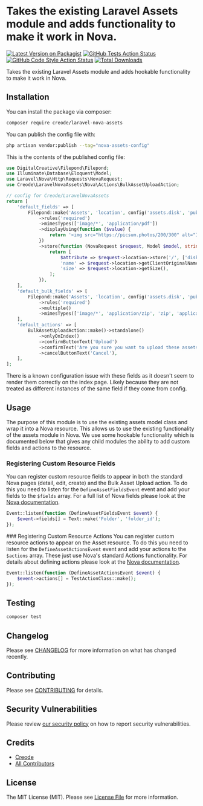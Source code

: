 # Takes the existing Laravel Assets module and adds functionality to make it work in Nova.

[![Latest Version on Packagist](https://img.shields.io/packagist/v/creode/laravel-nova-assets.svg?style=flat-square)](https://packagist.org/packages/creode/laravel-nova-assets)
[![GitHub Tests Action Status](https://img.shields.io/github/actions/workflow/status/creode-modules/laravel-nova-assets/run-tests.yml?branch=main&label=tests&style=flat-square)](https://github.com/creode-modules/laravel-nova-assets/actions?query=workflow%3Arun-tests+branch%3Amain)
[![GitHub Code Style Action Status](https://img.shields.io/github/actions/workflow/status/creode-modules/laravel-nova-assets/fix-php-code-style-issues.yml?branch=main&label=code%20style&style=flat-square)](https://github.com/creode-modules/laravel-nova-assets/actions?query=workflow%3A"Fix+PHP+code+style+issues"+branch%3Amain)
[![Total Downloads](https://img.shields.io/packagist/dt/creode/laravel-nova-assets.svg?style=flat-square)](https://packagist.org/packages/creode/laravel-nova-assets)

Takes the existing Laravel Assets module and adds hookable functionality to make it work in Nova.

## Installation

You can install the package via composer:

```bash
composer require creode/laravel-nova-assets
```

You can publish the config file with:

```bash
php artisan vendor:publish --tag="nova-assets-config"
```

This is the contents of the published config file:

```php
use DigitalCreative\Filepond\Filepond;
use Illuminate\Database\Eloquent\Model;
use Laravel\Nova\Http\Requests\NovaRequest;
use Creode\LaravelNovaAssets\Nova\Actions\BulkAssetUploadAction;

// config for Creode/LaravelNovaAssets
return [
    'default_fields' => [
        Filepond::make('Assets', 'location', config('assets.disk', 'public'))
            ->rules('required')
            ->mimesTypes(['image/*', 'application/pdf'])
            ->displayUsing(function ($value) {
                return '<img src="https://picsum.photos/200/300" alt="Image" />';
            })
            ->store(function (NovaRequest $request, Model $model, string $attribute): array {
                return [
                    $attribute => $request->location->store('/', ['disk' => config('assets.disk', 'public')]),
                    'name' => $request->location->getClientOriginalName(),
                    'size' => $request->location->getSize(),
                ];
            }),
    ],
    'default_bulk_fields' => [
        Filepond::make('Assets', 'location', config('assets.disk', 'public'))
            ->rules('required')
            ->multiple()
            ->mimesTypes(['image/*', 'application/zip', 'zip', 'application/pdf'])
    ],
    'default_actions' => [
        BulkAssetUploadAction::make()->standalone()
            ->onlyOnIndex()
            ->confirmButtonText('Upload')
            ->confirmText('Are you sure you want to upload these assets?')
            ->cancelButtonText('Cancel'),
    ],
];
```

There is a known configuration issue with these fields as it doesn't seem to render them correctly on the index page. Likely because they are not treated as different instances of the same field if they come from config.

## Usage
The purpose of this module is to use the existing assets model class and wrap it into a Nova resource. This allows us to use the existing functionality of the assets module in Nova. We use some hookable functionality which is documented below that gives any child modules the ability to add custom fields and actions to the resource.

### Registering Custom Resource Fields
You can register custom resource fields to appear in both the standard Nova pages (detail, edit, create) and the Bulk Asset Upload action. To do this you need to listen for the `DefineAssetFieldsEvent` event and add your fields to the `$fields` array. For a full list of Nova fields please look at the [Nova documentation](https://nova.laravel.com/docs/4.0/resources/fields.html).
    
```php
Event::listen(function (DefineAssetFieldsEvent $event) {
    $event->fields[] = Text::make('Folder', 'folder_id');
});
```

### Registering Custom Resource Actions
You can register custom resource actions to appear on the Asset resource. To do this you need to listen for the `DefineAssetActionsEvent` event and add your actions to the `$actions` array. These just use Nova's standard Actions functionality. For details about defining actions please look at the [Nova documentation](https://nova.laravel.com/docs/4.0/actions/defining-actions.html).

```php
Event::listen(function (DefineAssetActionsEvent $event) {
    $event->actions[] = TestActionClass::make();
});
```

## Testing

```bash
composer test
```

## Changelog

Please see [CHANGELOG](CHANGELOG.md) for more information on what has changed recently.

## Contributing

Please see [CONTRIBUTING](CONTRIBUTING.md) for details.

## Security Vulnerabilities

Please review [our security policy](../../security/policy) on how to report security vulnerabilities.

## Credits

- [Creode](https://github.com/creode)
- [All Contributors](../../contributors)

## License

The MIT License (MIT). Please see [License File](LICENSE.md) for more information.
